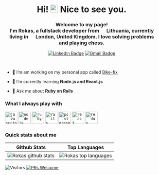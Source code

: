 <h1 align="center">Hi! <img src="https://media.giphy.com/media/hvRJCLFzcasrR4ia7z/giphy.gif" width="25px"> Nice to see you.</h1>
<h3 align="center">Welcome to my page! </br> I'm Rokas, a fullstack developer from <img src="https://image.flaticon.com/icons/svg/197/197612.svg" width="16"/> <b>Lithuania</b>, currently living in <img src="https://image.flaticon.com/icons/svg/323/323329.svg" width="16"/> <b>London, United Kingdom</b>. I love solving problems and playing chess. </h3>

<div align="center">

  [![Linkedin Badge](https://img.shields.io/badge/-Rokas-blue?style=flat-square&logo=Linkedin&logoColor=white&link=https://www.linkedin.com/in/rokasaugunas/)](https://www.linkedin.com//in/rokasaugunas/)
  [![Gmail Badge](https://img.shields.io/badge/-augunasr@gmail.com-c14438?style=flat-square&logo=Gmail&logoColor=white&link=mailto:augunasr@gmail.com)](mailto:augunasr@gmail.com)
</div>
<br>

- 🔭 I’m am working on my personal app called [Bike-fix](http://www.Bikefix.site)

- 🌱 I’m currently learning **Node.js and React.js**

- 💬 Ask me about **Ruby on Rails**

<h3 align="left">What I always play with</h3>
<code><img src="https://cdn.jsdelivr.net/gh/devicons/devicon/icons/javascript/javascript-original.svg" alt="javascript" width="40" height="40"/></code>
<code><img src="https://cdn.jsdelivr.net/gh/devicons/devicon/icons/nodejs/nodejs-original.svg" alt="nodejs" width="40" height="40"/></code>
<code><img src="https://cdn.jsdelivr.net/gh/devicons/devicon/icons/ruby/ruby-original.svg" alt="ruby" width="40" height="40"/></code>
<code><img src="https://cdn.jsdelivr.net/gh/devicons/devicon/icons/rails/rails-plain.svg" alt="rails" width="40" height="40"/></code>
<code><img src="https://cdn.jsdelivr.net/gh/devicons/devicon/icons/postgresql/postgresql-original.svg" alt="postgresql" width="40" height="40"/></code>
<code><img src="https://cdn.jsdelivr.net/gh/devicons/devicon/icons/react/react-original.svg" alt="react" width="40" height="40"/></code>
<code><img src="https://cdn.jsdelivr.net/gh/devicons/devicon/icons/redux/redux-original.svg" alt="redux" width="40" height="40"> </code>

<h3 align="left">Quick stats about me</h3>

| Github Stats | Top Languages |
| --- | --- |
| ![Rokas github stats](https://github-readme-stats.vercel.app/api?username=augunasr&show_icons=true&title_color=f6c32c&icon_color=f6c32c&text_color=9f9f9f&bg_color=151515&count_private=true) | ![Rokas top languages](https://github-readme-stats.vercel.app/api/top-langs?username=augunasr&show_icons=true&title_color=f6c32c&icon_color=f6c32c&text_color=9f9f9f&bg_color=151515&count_private=true&layout=compact) |


![Visitors](https://visitor-badge.glitch.me/badge?page_id=augunasr.augunasr) [![PRs Welcome](https://img.shields.io/badge/PRs-welcome-brightgreen.svg?style=flat&logo=github)](https://github.com/augunasr) 
